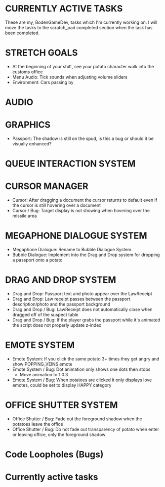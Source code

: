 # CURRENTLY ACTIVE TASKS
These are my, BodenGameDev, tasks which I'm currently working on.
I will move the tasks to the scratch_pad completed section when the task has been completed.

# STRETCH GOALS
- At the beginning of your shift, see your potato character walk into the customs office
- Menu Audio: Tick sounds when adjusting volume sliders
- Environment: Cars passing by

# AUDIO

# GRAPHICS
- Passport: The shadow is still on the spud, is this a bug or should it be visually enhanced? 

# QUEUE INTERACTION SYSTEM

# CURSOR MANAGER
- Cursor: After dragging a document the cursor returns to default even if the cursor is still hovering over a document 
- Cursor / Bug: Target display is not showing when hovering over the missile area

# MEGAPHONE DIALOGUE SYSTEM
- Megaphone Dialogue: Rename to Bubble Dialogue System
- Bubble Dialogue: Implement into the Drag and Drop system for dropping a passport onto a potato

# DRAG AND DROP SYSTEM
- Drag and Drop: Passport text and photo appear over the LawReceipt
- Drag and Drop: Law receipt passes between the passport description/photo and the passport background
- Drag and Drop / Bug: LawReceipt does not automatically close when dragged off of the suspect table
- Drag and Drop / Bug: If the player grabs the passport while it's animated the script does not properly update z-index

# EMOTE SYSTEM
- Emote System: If you click the same potato 3+ times they get angry and show POPPING_VEINS emote
- Emote System / Bug: Dot animation only shows one dots then stops
	- Move animation to 1.0.3
- Emote System / Bug: When potatoes are clicked it only displays love emotes, could be set to display HAPPY category

# OFFICE SHUTTER SYSTEM
- Office Shutter / Bug: Fade out the foreground shadow when the potatoes leave the office
- Office Shutter / Bug: Do not fade out transparency of potato when enter or leaving office, only the foreground shadow

# Code Loopholes (Bugs)

# Currently active tasks
